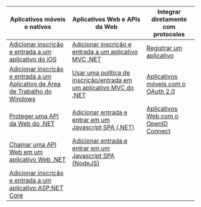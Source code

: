 | Aplicativos móveis e nativos | Aplicativos Web e APIs da Web | Integrar diretamente com protocolos |
| --- | --- | --- |
| [Adicionar inscrição e entrada a um aplicativo do iOS](../articles/active-directory-b2c/active-directory-b2c-devquickstarts-ios.md) |[Adicionar inscrição e entrada a um aplicativo MVC .NET](../articles/active-directory-b2c/active-directory-b2c-devquickstarts-web-dotnet.md) |[Registrar um aplicativo](../articles/active-directory-b2c/active-directory-b2c-app-registration.md) |
| [Adicionar inscrição e entrada a um Aplicativo de Área de Trabalho do Windows](../articles/active-directory-b2c/active-directory-b2c-devquickstarts-native-dotnet.md) |[Usar uma política de inscrição/entrada em um aplicativo MVC do .NET](../articles/active-directory-b2c/active-directory-b2c-devquickstarts-web-dotnet-susi.md) |[Aplicativos móveis com o OAuth 2.0](../articles/active-directory-b2c/active-directory-b2c-reference-oauth-code.md) |
| [Proteger uma API da Web do .NET](../articles/active-directory-b2c/active-directory-b2c-devquickstarts-api-dotnet.md) | [Adicionar entrada e entrar em um Javascript SPA (.NET)](https://github.com/Azure-Samples/active-directory-b2c-javascript-singlepageapp-dotnet-webapi) | [Aplicativos Web com o OpenID Connect](../articles/active-directory-b2c/active-directory-b2c-reference-oidc.md) |
| [Chamar uma API Web em um aplicativo Web .NET](../articles/active-directory-b2c/active-directory-b2c-devquickstarts-web-api-dotnet.md) | [Adicionar entrada e entrar em um Javascript SPA (NodeJS)](https://github.com/Azure-Samples/active-directory-b2c-javascript-singlepageapp-nodejs-webapi)| |
| [Adicionar inscrição e entrada a um aplicativo ASP.NET Core](https://github.com/azure-samples/active-directory-dotnet-webapp-openidconnect-aspnetcore-b2c) | | |

